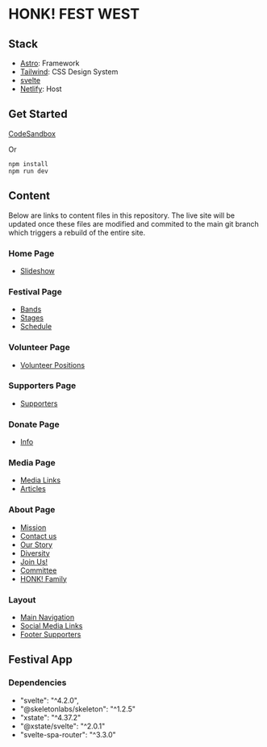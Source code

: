 # HONK! FEST WEST

## Stack

- [Astro](https://astro.build): Framework
- [Tailwind](https://tailwindcss.com): CSS Design System
- [svelte](https://svelte.dev/)
- [Netlify](https://app.netlify.com/sites/modest-kalam-fcfd31/overview): Host

## Get Started

[CodeSandbox](https://codesandbox.io/p/github/honk-fest-west/www-hfw/main?layout=%257B%2522activeFilepath%2522%253A%2522%252FREADME.md%2522%252C%2522openFiles%2522%253A%255B%2522%252FREADME.md%2522%255D%252C%2522sidebarPanel%2522%253A%2522EXPLORER%2522%252C%2522gitSidebarPanel%2522%253A%2522COMMIT%2522%252C%2522fullScreenDevtools%2522%253Afalse%252C%2522rootPanelGroup%2522%253A%257B%2522type%2522%253A%2522PANEL_GROUP%2522%252C%2522panels%2522%253A%255B%257B%2522type%2522%253A%2522PANEL%2522%252C%2522panelType%2522%253A%2522TABS%2522%252C%2522id%2522%253A%2522clgvvetdj00533n6iqta0g05w%2522%257D%255D%252C%2522direction%2522%253A%2522vertical%2522%252C%2522id%2522%253A%2522DEVTOOLS_PANELS%2522%252C%2522sizes%2522%253A%255B100%255D%257D%252C%2522tabbedPanels%2522%253A%257B%2522clgvvetdj00533n6iqta0g05w%2522%253A%257B%2522id%2522%253A%2522clgvvetdj00533n6iqta0g05w%2522%252C%2522activeTabId%2522%253A%2522clgvvevp6008k3n6ijuf2zcsl%2522%252C%2522tabs%2522%253A%255B%257B%2522id%2522%253A%2522clgvvetdj00523n6iog7hpaqp%2522%252C%2522type%2522%253A%2522TASK_LOG%2522%252C%2522taskId%2522%253A%2522dev%2522%257D%252C%257B%2522type%2522%253A%2522TASK_PORT%2522%252C%2522taskId%2522%253A%2522dev%2522%252C%2522port%2522%253A3000%252C%2522id%2522%253A%2522clgvvevp6008k3n6ijuf2zcsl%2522%252C%2522path%2522%253A%2522%252F%2522%257D%255D%257D%257D%252C%2522showSidebar%2522%253Atrue%252C%2522showDevtools%2522%253Atrue%252C%2522sidebarPanelSize%2522%253A15%252C%2522editorPanelSize%2522%253A46.85950413223139%252C%2522devtoolsPanelSize%2522%253A36.37741046831957%257D)



Or

```
npm install
npm run dev
```

## Content

Below are links to content files in this repository. The live site will be updated once these files are modified and commited to the main git branch which triggers a rebuild of the entire site.

### Home Page
- [Slideshow](./src/data/slideshow.toml)

### Festival Page
- [Bands](./src/data/bands.toml)
- [Stages](./src/data/stages.toml)
- [Schedule](./src/data/schedule.toml)

### Volunteer Page
- [Volunteer Positions](./src/pages/volunteer/positions.toml)

### Supporters Page
- [Supporters](./src/data/_supporters.toml)

### Donate Page
- [Info](./src/data/donate_info.md)

### Media Page
- [Media Links](./src/data/media.toml)
- [Articles](./src/data/articles.md)

### About Page
- [Mission](./src/data/mission.md)
- [Contact us](./src/data/contact.toml)
- [Our Story](./src/data/story.md)
- [Diversity](./src/data/diversity.md)
- [Join Us!](./src/data/diversity.md)
- [Committee](./src/data/committee.toml)
- [HONK! Family](./src/data/family.toml)

### Layout
- [Main Navigation](./src/data/nav.toml)
- [Social Media Links](./src/data/social.toml)
- [Footer Supporters](./src/data/footer.toml )

## Festival App

### Dependencies

- "svelte": "^4.2.0",
- "@skeletonlabs/skeleton": "^1.2.5"
- "xstate": "^4.37.2"
- "@xstate/svelte": "^2.0.1"
- "svelte-spa-router": "^3.3.0"